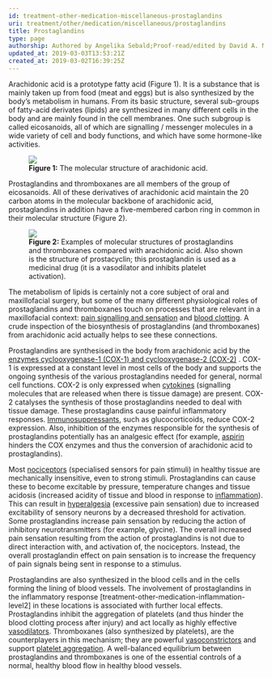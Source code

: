 ```yaml
---
id: treatment-other-medication-miscellaneous-prostaglandins
uri: treatment/other/medication/miscellaneous/prostaglandins
title: Prostaglandins
type: page
authorship: Authored by Angelika Sebald;Proof-read/edited by David A. Mitchell
updated_at: 2019-03-03T13:53:21Z
created_at: 2019-03-02T16:39:25Z
---
```


<p>Arachidonic acid is a prototype fatty acid (Figure 1). It is
    a substance that is mainly taken up from food (meat and eggs)
    but is also synthesized by the body’s metabolism in humans.
    From its basic structure, several sub-groups of fatty-acid
    derivates (lipids) are synthesized in many different cells
    in the body and are mainly found in the cell membranes. One
    such subgroup is called eicosanoids, all of which are signalling
    / messenger molecules in a wide variety of cell and body
    functions, and which have some hormone-like activities.</p>
<figure><img src="/treatment-other-medication-miscellaneous-prostaglandins-figure1.png">
    <figcaption><strong>Figure 1:</strong> The molecular structure of arachidonic
        acid.</figcaption>
</figure>
<p>Prostaglandins and thromboxanes are all members of the group
    of eicosanoids. All of these derivatives of arachidonic acid
    maintain the 20 carbon atoms in the molecular backbone of
    arachidonic acid, prostaglandins in addition have a five-membered
    carbon ring in common in their molecular structure (Figure
    2).</p>
<figure><img src="/treatment-other-medication-miscellaneous-prostaglandins-figure2.png">
    <figcaption><strong>Figure 2:</strong> Examples of molecular structures
        of prostaglandins and thromboxanes compared with arachidonic
        acid. Also shown is the structure of prostacyclin; this
        prostaglandin is used as a medicinal drug (it is a vasodilator
        and inhibits platelet activation).</figcaption>
</figure>
<p>The metabolism of lipids is certainly not a core subject of oral
    and maxillofacial surgery, but some of the many different
    physiological roles of prostaglandins and thromboxanes touch
    on processes that are relevant in a maxillofacial context:
    <a href="/treatment/other/medication/pain/more-info">pain signalling and sensation</a>    and <a href="/treatment/other/bleeding/more-info">blood clotting</a>.
    A crude inspection of the biosynthesis of prostaglandins
    (and thromboxanes) from arachidonic acid actually helps to
    see these connections.</p>
<p>Prostaglandins are synthesised in the body from arachidonic acid
    by the <a href="/treatment/other/medication/pain/detailed">enzymes cyclooxygenase-1 (COX-1) and cyclooxygenase-2 (COX-2)</a>    . COX-1 is expressed at a constant level in most cells of
    the body and supports the ongoing synthesis of the various
    prostaglandins needed for general, normal cell functions.
    COX-2 is only expressed when <a href="/treatment/other/medication/inflammation/more-info">cytokines</a>    (signalling molecules that are released when there is tissue
    damage) are present. COX-2 catalyses the synthesis of those
    prostaglandins needed to deal with tissue damage. These prostaglandins
    cause painful inflammatory responses. <a href="/treatment/other/medication/miscellaneous/immunosuppressants">Immunosuppressants</a>,
    such as glucocorticoids, reduce COX-2 expression. Also, inhibition
    of the enzymes responsible for the synthesis of prostaglandins
    potentially has an analgesic effect (for example, <a href="/treatment/other/medication/miscellaneous/aspirin">aspirin</a>    hinders the COX enzymes and thus the conversion of arachidonic
    acid to prostaglandins).</p>
<p>Most <a href="/treatment/other/medication/pain/more-info">nociceptors</a>    (specialised sensors for pain stimuli) in healthy tissue
    are mechanically insensitive, even to strong stimuli. Prostaglandins
    can cause these to become excitable by pressure, temperature
    changes and tissue acidosis (increased acidity of tissue
    and blood in response to <a href="/treatment/other/medication/inflammation/more-info">inflammation</a>).
    This can result in <a href="/treatment/other/medication/pain/more-info">hyperalgesia</a>    (excessive pain sensation) due to increased excitability
    of sensory neurons by a decreased threshold for activation.
    Some prostaglandins increase pain sensation by reducing the
    action of inhibitory neurotransmitters (for example, glycine).
    The overall increased pain sensation resulting from the action
    of prostaglandins is not due to direct interaction with,
    and activation of, the nociceptors. Instead, the overall
    prostaglandin effect on pain sensation is to increase the
    frequency of pain signals being sent in response to a stimulus.</p>
<p>Prostaglandins are also synthesized in the blood cells and in
    the cells forming the lining of blood vessels. The involvement
    of prostaglandins in the inflammatory response [treatment-other-medication-inflammation-level2]
    in these locations is associated with further local effects.
    Prostaglandins inhibit the aggregation of platelets (and
    thus hinder the blood clotting process after injury) and
    act locally as highly effective <a href="/treatment/other/medication/miscellaneous/vasopressor">vasodilators</a>.
    Thromboxanes (also synthesized by platelets), are the counterplayers
    in this mechanism; they are powerful <a href="/treatment/other/medication/miscellaneous/vasopressor">vasoconstrictors</a>    and support <a href="/treatment/other/bleeding/more-info">platelet aggregation</a>.
    A well-balanced equilibrium between prostaglandins and thromboxanes
    is one of the essential controls of a normal, healthy blood
    flow in healthy blood vessels.</p>
